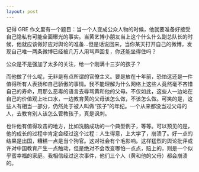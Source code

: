 ```yaml
---
layout: post
---
```


记得 GRE 作文里有一个题目：当一个人变成公众人物的时候，他就要准备好接受自己隐私有可能全面曝光的事实。当黄艺博小朋友当上这个什么什么副总队长的时候，他就应该做好应对舆论的准备…但是话说回来，当你某天打开自己的微博，发现自己唯一两条微博已经被几万人用骂声回复，你还能坐得住吗？

公众是不是强加了太多的关注，给一个刚满十三岁的孩子？

而他做了什么呢，无非是有点所谓的官僚主义。要是放在十年前，恐怕这还是一件值得所有人表扬和自己骄傲的事情。我不能理解为什么网络上这些人竟然毫不吝惜自己的寿命，用那么恶毒的语言去辱骂黄和他的父母。不仅如此，这些人一边站在自己的价值观上吐口水，一边教育黄的父母该怎么做，不该怎么做。可笑的是，这些人有相当一部分，仍然处于被人叫做“孩子”的年纪。一个从来都没当过父母的人，去教育别人该怎么管教孩子，真是讽刺。

也许他有值得攻击的地方，比如洗脑成功的一个典型例子，等等。可以预见的是，他的成长的过程中肯定会经过这个过程：人生得意，上大学了，崩溃了。好一点的结果是出国，糟糕一点是当个狗官。这对社会有个毛影响。这样猛烈的舆论批评或许对中国教育产生一点触动，但是绝对不会改变哪怕一点点，赔上的，则是一个似乎蛮幸福的家庭。我相信经过这次事件，他们三个人（黄和他的父母）都会崩溃的。
